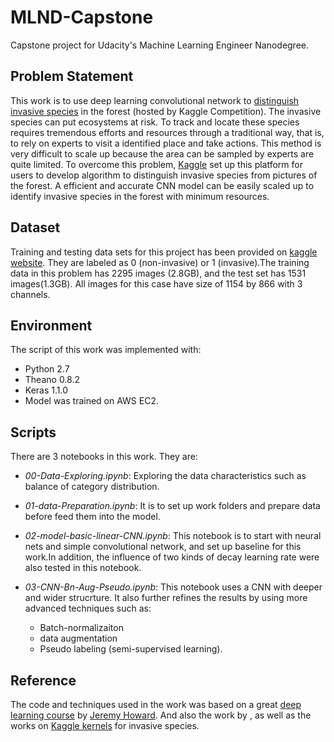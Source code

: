 # MLND-Capstone

Capstone project for Udacity's Machine Learning Engineer Nanodegree.

## Problem Statement

This work is to use deep learning convolutional network to [distinguish invasive species]((https://www.kaggle.com/c/invasive-species-monitoring)) in the forest (hosted by Kaggle Competition). The invasive species can put ecosystems at risk. To track and locate these species requires tremendous efforts and resources through a traditional way, that is, to rely on experts to visit a identified place and take actions. This method is very difficult to scale up because the area can be sampled by experts are quite limited. To overcome this problem, [Kaggle](https://www.kaggle.com/c/invasive-species-monitoring) set up this platform for users to develop algorithm to distinguish invasive species from pictures of the forest. A efficient and accurate CNN model can be easily scaled up to identify invasive species in the forest with minimum resources.

## Dataset

Training and testing data sets for this project has been provided on [kaggle website](https://www.kaggle.com/c/invasive-species-monitoring/data). They are labeled as 0 (non-invasive) or 1 (invasive).The training data in this problem has 2295 images (2.8GB), and the test set has 1531 images(1.3GB). All images for this case have size of 1154 by 866 with 3 channels.<br>

## Environment

The script of this work was implemented with:

- Python 2.7
- Theano 0.8.2
- Keras 1.1.0
- Model was trained on AWS EC2.

## Scripts

There are 3 notebooks in this work. They are:<br>

- _00-Data-Exploring.ipynb_: Exploring the data characteristics such as balance of category distribution.
- _01-data-Preparation.ipynb_: It is to set up work folders and prepare data before feed them into the model.<br>

- _02-model-basic-linear-CNN.ipynb_: This notebook is to start with neural nets and simple convolutional network, and set up baseline for this work.In addition, the influence of two kinds of decay learning rate were also tested in this notebook.

- _03-CNN-Bn-Aug-Pseudo.ipynb_: This notebook uses a CNN with deeper and wider strucrture. It also further refines the results by using more advanced techniques such as:

  - Batch-normalizaiton
  - data augmentation
  - Pseudo labeling (semi-supervised learning).

## Reference

The code and techniques used in the work was based on a great [deep learning course](http://www.fast.ai/) by [Jeremy Howard](https://twitter.com/jeremyphoward?lang=en). And also the work by , as well as the works on [Kaggle kernels](https://www.kaggle.com/finlay/naive-bagging-cnn-pb0-985) for invasive species.<br>
